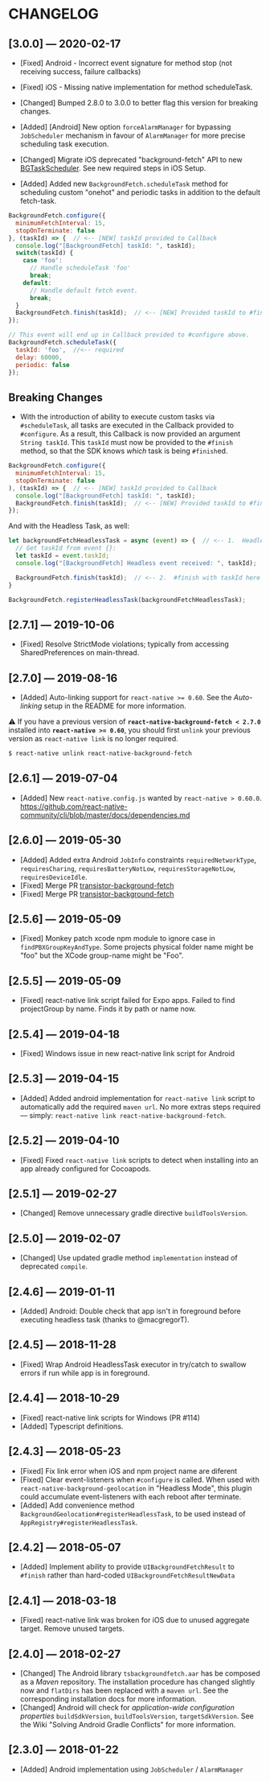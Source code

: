 # CHANGELOG

## [3.0.0] &mdash; 2020-02-17
* [Fixed] Android - Incorrect event signature for method stop (not receiving success, failure callbacks)
* [Fixed] iOS - Missing native implementation for method scheduleTask.
* [Changed] Bumped 2.8.0 to 3.0.0 to better flag this version for breaking changes.

* [Added] [Android] New option `forceAlarmManager` for bypassing `JobScheduler` mechanism in favour of `AlarmManager` for more precise scheduling task execution.
* [Changed] Migrate iOS deprecated "background-fetch" API to new [BGTaskScheduler](https://developer.apple.com/documentation/backgroundtasks/bgtaskscheduler?language=objc).  See new required steps in iOS Setup.
* [Added] Added new `BackgroundFetch.scheduleTask` method for scheduling custom "onehot" and periodic tasks in addition to the default fetch-task.

```javascript
BackgroundFetch.configure({
  minimumFetchInterval: 15,
  stopOnTerminate: false
}, (taskId) => {  // <-- [NEW] taskId provided to Callback
  console.log("[BackgroundFetch] taskId: ", taskId);
  switch(taskId) {
    case 'foo':
      // Handle scheduleTask 'foo'
      break;
    default:
      // Handle default fetch event.
      break;
  }
  BackgroundFetch.finish(taskId);  // <-- [NEW] Provided taskId to #finish method.
});

// This event will end up in Callback provided to #configure above.
BackgroundFetch.scheduleTask({
  taskId: 'foo',  //<-- required
  delay: 60000,
  periodic: false
});
```

## Breaking Changes
* With the introduction of ability to execute custom tasks via `#scheduleTask`, all tasks are executed in the Callback provided to `#configure`.  As a result, this Callback is now provided an argument `String taskId`.  This `taskId` must now be provided to the `#finish` method, so that the SDK knows *which* task is being `#finish`ed.

```javascript
BackgroundFetch.configure({
  minimumFetchInterval: 15,
  stopOnTerminate: false
), (taskId) => {  // <-- [NEW] taskId provided to Callback
  console.log("[BackgroundFetch] taskId: ", taskId);
  BackgroundFetch.finish(taskId);  // <-- [NEW] Provided taskId to #finish method.
});
```

And with the Headless Task, as well:
```javascript
let backgroundFetchHeadlessTask = async (event) => {  // <-- 1.  Headless task receives {}
  // Get taskId from event {}:
  let taskId = event.taskId;
  console.log("[BackgroundFetch] Headless event received: ", taskId);

  BackgroundFetch.finish(taskId);  // <-- 2.  #finish with taskId here as well.
}

BackgroundFetch.registerHeadlessTask(backgroundFetchHeadlessTask);

```

## [2.7.1] &mdash; 2019-10-06
- [Fixed] Resolve StrictMode violations; typically from accessing SharedPreferences on main-thread.

## [2.7.0] &mdash; 2019-08-16
- [Added] Auto-linking support for `react-native >= 0.60`.  See the *Auto-linking* setup in the README for more information.

:warning: If you have a previous version of **`react-native-background-fetch < 2.7.0`** installed into **`react-native >= 0.60`**, you should first `unlink` your previous version as `react-native link` is no longer required.

```bash
$ react-native unlink react-native-background-fetch
```

## [2.6.1] &mdash; 2019-07-04
- [Added] New `react-native.config.js` wanted by `react-native > 0.60.0`.  https://github.com/react-native-community/cli/blob/master/docs/dependencies.md

## [2.6.0] &mdash; 2019-05-30
- [Added] Added extra Android `JobInfo` constraints `requiredNetworkType`, `requiresCharing`, `requiresBatteryNotLow`, `requiresStorageNotLow`, `requiresDeviceIdle`.
- [Fixed] Merge PR [transistor-background-fetch](https://github.com/transistorsoft/transistor-background-fetch/pull/4)
- [Fixed] Merge PR [transistor-background-fetch](https://github.com/transistorsoft/transistor-background-fetch/pull/2)

## [2.5.6] &mdash; 2019-05-09
- [Fixed] Monkey patch xcode npm module to ignore case in `findPBXGroupKeyAndType`.  Some projects physical folder name might be "foo" but the XCode group-name might be "Foo".

## [2.5.5] &mdash; 2019-05-09
- [Fixed] react-native link script failed for Expo apps.  Failed to find projectGroup by name.  Finds it by path or name now.

## [2.5.4] &mdash; 2019-04-18
- [Fixed] Windows issue in new react-native link script for Android

## [2.5.3] &mdash; 2019-04-15
- [Added] Added android implementation for `react-native link` script to automatically add the required `maven url`.  No more extras steps required &mdash; simply:  `react-native link react-native-background-fetch`.

## [2.5.2] &mdash; 2019-04-10
- [Fixed] Fixed `react-native link` scripts to detect when installing into an app already configured for Cocoapods.

## [2.5.1] &mdash; 2019-02-27
- [Changed] Remove unnecessary gradle directive `buildToolsVersion`.

## [2.5.0] &mdash; 2019-02-07
- [Changed] Use updated gradle method `implementation` instead of deprecated `compile`.

## [2.4.6] &mdash; 2019-01-11
- [Added] Android:  Double check that app isn't in foreground before executing headless task (thanks to @macgregorT).

## [2.4.5] &mdash; 2018-11-28
- [Fixed] Wrap Android HeadlessTask executor in try/catch to swallow errors if run while app is in foreground.

## [2.4.4] &mdash; 2018-10-29
- [Fixed] react-native link scripts for Windows (PR #114)
- [Added] Typescript definitions.

## [2.4.3] &mdash; 2018-05-23
- [Fixed] Fix link error when iOS and npm project name are diferent
- [Fixed] Clear event-listeners when `#configure` is called.  When used with `react-native-background-geolocation` in "Headless Mode", this plugin could accumulate event-listeners with each reboot after terminate.
- [Added] Add convenience method `BackgroundGeolocation#registerHeadlessTask`, to be used instead of `AppRegistry#registerHeadlessTask`.

## [2.4.2] &mdash; 2018-05-07
- [Added] Implement ability to provide `UIBackgroundFetchResult` to `#finish` rather than hard-coded `UIBackgroundFetchResultNewData`

## [2.4.1] &mdash; 2018-03-18
- [Fixed] react-native link was broken for iOS due to unused aggregate target.  Remove unused targets.

## [2.4.0] &mdash; 2018-02-27
- [Changed] The Android library `tsbackgroundfetch.aar` has be composed as a *Maven* repository.  The installation procedure has changed slightly now and `flatDirs` has been replaced with a `maven url`.  See the corresponding installation docs for more information.
- [Changed] Android will check for *application-wide configuration properties* `buildSdkVersion`, `buildToolsVersion`, `targetSdkVersion`.  See the Wiki "Solving Android Gradle Conflicts" for more information.

## [2.3.0] &mdash; 2018-01-22
- [Added] Android implementation using `JobScheduler` / `AlarmManager`

